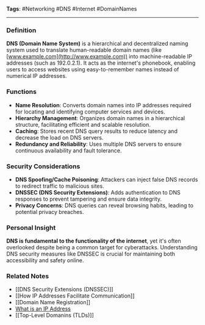 **Tags**: #Networking #DNS #Internet #DomainNames

---

### Definition

**DNS (Domain Name System)** is a hierarchical and decentralized naming system used to translate human-readable domain names (like [www.example.com](http://www.example.com)) into machine-readable IP addresses (such as 192.0.2.1). It acts as the internet's phonebook, enabling users to access websites using easy-to-remember names instead of numerical IP addresses.

### Functions

- **Name Resolution**: Converts domain names into IP addresses required for locating and identifying computer services and devices.
- **Hierarchy Management**: Organizes domain names in a hierarchical structure, facilitating efficient and scalable resolution.
- **Caching**: Stores recent DNS query results to reduce latency and decrease the load on DNS servers.
- **Redundancy and Reliability**: Uses multiple DNS servers to ensure continuous availability and fault tolerance.

### Security Considerations

- **DNS Spoofing/Cache Poisoning**: Attackers can inject false DNS records to redirect traffic to malicious sites.
- **DNSSEC (DNS Security Extensions)**: Adds authentication to DNS responses to prevent tampering and ensure data integrity.
- **Privacy Concerns**: DNS queries can reveal browsing habits, leading to potential privacy breaches.

### Personal Insight

**DNS is fundamental to the functionality of the internet**, yet it's often overlooked despite being a common target for cyberattacks. Understanding DNS security measures like DNSSEC is crucial for maintaining both accessibility and safety online.

### Related Notes

- [[DNS Security Extensions (DNSSEC)]]
- [[How IP Addresses Facilitate Communication]]
- [[Domain Name Registration]]
- [What is an IP Address](What%20is%20an%20IP%20Address.md)
- [[Top-Level Domanins (TLDs)]]